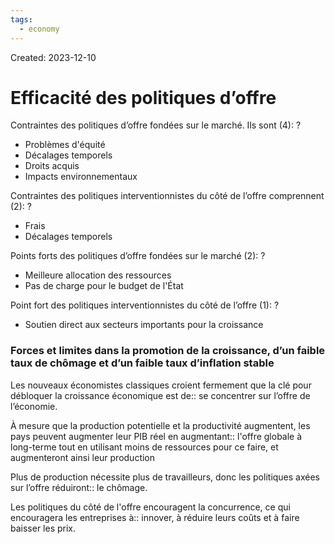 ```yaml
---
tags:
  - economy
---
```

Created: 2023-12-10

# Efficacité des politiques d’offre

Contraintes des politiques d’offre fondées sur le marché. Ils sont (4):
?
- Problèmes d'équité
- Décalages temporels
- Droits acquis
- Impacts environnementaux
<!--SR:!2024-02-28,8,133-->

Contraintes des politiques interventionnistes du côté de l’offre comprennent (2):
?
- Frais
- Décalages temporels
<!--SR:!2024-04-02,49,193-->

Points forts des politiques d’offre fondées sur le marché (2):
?
- Meilleure allocation des ressources
- Pas de charge pour le budget de l'État
<!--SR:!2024-03-18,26,150-->

Point fort des politiques interventionnistes du côté de l’offre (1):
?
- Soutien direct aux secteurs importants pour la croissance
<!--SR:!2024-03-10,35,190-->

### Forces et limites dans la promotion de la croissance, d’un faible taux de chômage et d’un faible taux d’inflation stable

Les nouveaux économistes classiques croient fermement que la clé pour débloquer la croissance économique est de:: se concentrer sur l’offre de l’économie.
<!--SR:!2024-03-14,46,213-->

À mesure que la production potentielle et la productivité augmentent, les pays peuvent augmenter leur PIB réel en augmentant:: l'offre globale à long-terme tout en utilisant moins de ressources pour ce faire, et augmenteront ainsi leur production
<!--SR:!2024-03-04,31,166-->

Plus de production nécessite plus de travailleurs, donc les politiques axées sur l’offre réduiront:: le chômage.
<!--SR:!2024-03-28,57,233-->

Les politiques du côté de l'offre encouragent la concurrence, ce qui encouragera les entreprises à:: innover, à réduire leurs coûts et à faire baisser les prix.
<!--SR:!2024-06-04,104,250-->